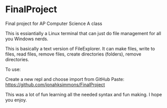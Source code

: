 # FinalProject
Final project for AP Computer Science A class

This is essiantially a Linux terminal that can just
do file management for all you Windows nerds.

This is basically a text version of FileExplorer.
It can make files, write to files, read files, 
remove files, create directories (folders), remove
directories.

To use:

Create a new repl and choose import from GitHub
Paste: https://github.com/jonahksimmons/FinalProject

This was a lot of fun learning all the needed syntax
and fun making. I hope you enjoy.